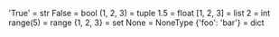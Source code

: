 'True' = str
False = bool
(1, 2, 3) = tuple
1.5 = float
[1, 2, 3] = list
2 = int
range(5) = range
{1, 2, 3} = set
None = NoneType
{'foo': 'bar'} = dict
